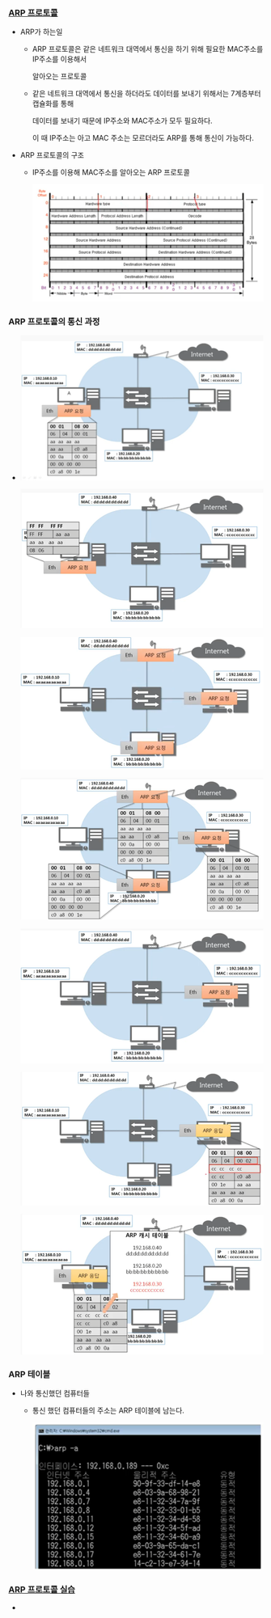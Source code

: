 ### [ARP 프로토콜](https://youtu.be/LDsp-Xb168E?list=PL0d8NnikouEWcF1jJueLdjRIC4HsUlULi)

- ARP가 하는일

  - ARP 프로토콜은 같은 네트워크 대역에서 통신을 하기 위해 필요한 MAC주소를 IP주소를 이용해서

    알아오는 프로토콜

  - 같은 네트워크 대역에서 통신을 하더라도 데이터를 보내기 위해서는 7계층부터 캡슐화를 통해

    데이터를 보내기 때문에 IP주소와 MAC주소가 모두 필요하다.

    이 때 IP주소는 아고 MAC 주소는 모르더라도 ARP를 통해 통신이 가능하다.

- ARP 프로토콜의 구조

  - IP주소를 이용해 MAC주소를 알아오는 ARP 프로토콜

    ![image-20210808150446318](5장-ARP-프로토콜.assets/image-20210808150446318.png)

### ARP 프로토콜의 통신 과정

- ![image-20210808151419562](5장-ARP-프로토콜.assets/image-20210808151419562.png)

  ![image-20210808151514372](5장-ARP-프로토콜.assets/image-20210808151514372.png)

  ![image-20210808151652126](5장-ARP-프로토콜.assets/image-20210808151652126.png)

  ![image-20210808151716995](5장-ARP-프로토콜.assets/image-20210808151716995.png)

  ![image-20210808151744138](5장-ARP-프로토콜.assets/image-20210808151744138.png)

  ![image-20210808151815927](5장-ARP-프로토콜.assets/image-20210808151815927.png)

  ![image-20210808151950122](5장-ARP-프로토콜.assets/image-20210808151950122.png)

### ARP 테이블

- 나와 통신했던 컴퓨터들

  - 통신 했던 컴퓨터들의 주소는 ARP 테이블에 남는다.

    ![image-20210808152103596](5장-ARP-프로토콜.assets/image-20210808152103596.png)

    

### [ARP 프로토콜 실습](https://youtu.be/-M_S50Ga384?list=PL0d8NnikouEWcF1jJueLdjRIC4HsUlULi)

-